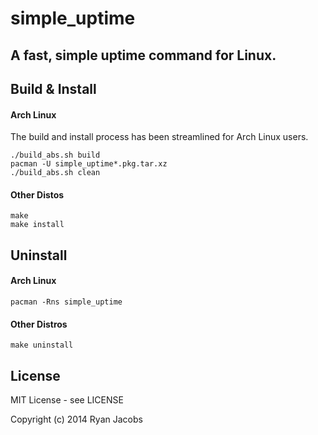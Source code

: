 simple_uptime
=============

A fast, simple uptime command for Linux.
---

Build & Install
---------------

#### Arch Linux
The build and install process has been streamlined for Arch Linux users.
```
./build_abs.sh build
pacman -U simple_uptime*.pkg.tar.xz
./build_abs.sh clean
```

#### Other Distos
```
make
make install
```

Uninstall
---------

#### Arch Linux
```
pacman -Rns simple_uptime
```

#### Other Distros
```
make uninstall
```

License
-------

MIT License - see LICENSE

Copyright (c) 2014 Ryan Jacobs
